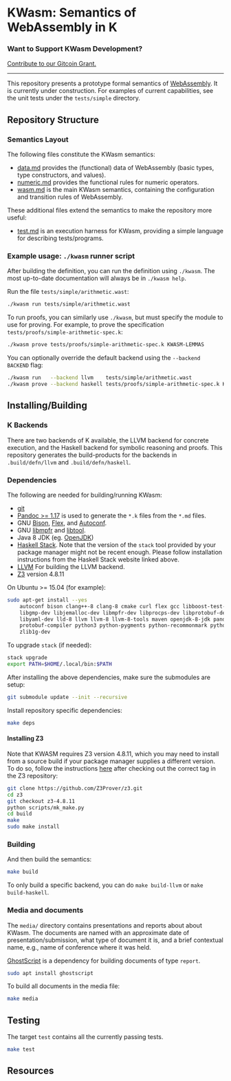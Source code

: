 KWasm: Semantics of WebAssembly in K
====================================

### Want to Support KWasm Development?
[Contribute to our Gitcoin Grant.](https://gitcoin.co/grants/592/kewasm-and-kwasm)

---

This repository presents a prototype formal semantics of [WebAssembly].
It is currently under construction.
For examples of current capabilities, see the unit tests under the `tests/simple` directory.

Repository Structure
--------------------

### Semantics Layout

The following files constitute the KWasm semantics:

-   [data.md](data.md) provides the (functional) data of WebAssembly (basic types, type constructors, and values).
-   [numeric.md](numeric.md) provides the functional rules for numeric operators.
-   [wasm.md](wasm.md) is the main KWasm semantics, containing the configuration and transition rules of WebAssembly.

These additional files extend the semantics to make the repository more useful:

-   [test.md](test.md) is an execution harness for KWasm, providing a simple language for describing tests/programs.

### Example usage: `./kwasm` runner script

After building the definition, you can run the definition using `./kwasm`.
The most up-to-date documentation will always be in `./kwasm help`.

Run the file `tests/simple/arithmetic.wast`:

```sh
./kwasm run tests/simple/arithmetic.wast
```

To run proofs, you can similarly use `./kwasm`, but must specify the module to use for proving.
For example, to prove the specification `tests/proofs/simple-arithmetic-spec.k`:

```sh
./kwasm prove tests/proofs/simple-arithmetic-spec.k KWASM-LEMMAS
```

You can optionally override the default backend using the `--backend BACKEND` flag:

```sh
./kwasm run   --backend llvm    tests/simple/arithmetic.wast
./kwasm prove --backend haskell tests/proofs/simple-arithmetic-spec.k KWASM-LEMMAS
```

Installing/Building
-------------------

### K Backends

There are two backends of K available, the LLVM backend for concrete execution, and the Haskell backend for symbolic reasoning and proofs.
This repository generates the build-products for the backends in `.build/defn/llvm` and `.build/defn/haskell`.

### Dependencies

The following are needed for building/running KWasm:

-   [git](https://git-scm.com/)
-   [Pandoc >= 1.17](https://pandoc.org) is used to generate the `*.k` files from the `*.md` files.
-   GNU [Bison](https://www.gnu.org/software/bison/), [Flex](https://github.com/westes/flex), and [Autoconf](http://www.gnu.org/software/autoconf/).
-   GNU [libmpfr](http://www.mpfr.org/) and [libtool](https://www.gnu.org/software/libtool/).
-   Java 8 JDK (eg. [OpenJDK](http://openjdk.java.net/))
-   [Haskell Stack](https://docs.haskellstack.org/en/stable/install_and_upgrade/#installupgrade).
    Note that the version of the `stack` tool provided by your package manager might not be recent enough.
    Please follow installation instructions from the Haskell Stack website linked above.
-   [LLVM](https://llvm.org/) For building the LLVM backend.
-   [Z3](https://github.com/Z3Prover/z3) version 4.8.11

On Ubuntu >= 15.04 (for example):

```sh
sudo apt-get install --yes                                                            \
    autoconf bison clang++-8 clang-8 cmake curl flex gcc libboost-test-dev libffi-dev \
    libgmp-dev libjemalloc-dev libmpfr-dev libprocps-dev libprotobuf-dev libtool      \
    libyaml-dev lld-8 llvm llvm-8 llvm-8-tools maven openjdk-8-jdk pandoc pkg-config  \
    protobuf-compiler python3 python-pygments python-recommonmark python-sphinx time  \
    zlib1g-dev
```

To upgrade `stack` (if needed):

```sh
stack upgrade
export PATH=$HOME/.local/bin:$PATH
```

After installing the above dependencies, make sure the submodules are setup:

```sh
git submodule update --init --recursive
```

Install repository specific dependencies:

```sh
make deps
```

#### Installing Z3

Note that KWASM requires Z3 version 4.8.11, which you may need to install from a
source build if your package manager supplies a different version. To do so,
follow the instructions
[here](https://github.com/Z3Prover/z3#building-z3-using-make-and-gccclang) after
checking out the correct tag in the Z3 repository:

```sh
git clone https://github.com/Z3Prover/z3.git
cd z3
git checkout z3-4.8.11
python scripts/mk_make.py
cd build
make
sudo make install
```

### Building

And then build the semantics:

```sh
make build
```

To only build a specific backend, you can do `make build-llvm` or `make build-haskell`.

### Media and documents

The `media/` directory contains presentations and reports about about KWasm.
The documents are named with an approximate date of presentation/submission, what type of document it is, and a brief contextual name, e.g., name of conference where it was held.

[GhostScript](https://www.ghostscript.com/) is a dependency for building documents of type `report`.

```sh
sudo apt install ghostscript
```

To build all documents in the media file:

```sh
make media
```

Testing
-------

The target `test` contains all the currently passing tests.

```sh
make test
```

Resources
---------

[WebAssembly]: <https://webassembly.github.io/spec/>

